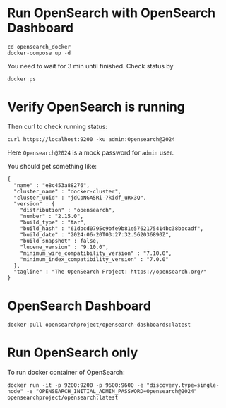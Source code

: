 
# Run OpenSearch with OpenSearch Dashboard

```
cd opensearch_docker
docker-compose up -d
```
You need to wait for 3 min until finished.
Check status by
```
docker ps
```


# Verify OpenSearch is running

Then curl to check running status:
```
curl https://localhost:9200 -ku admin:Opensearch@2024
```
Here `Opensearch@2024` is a mock password for `admin` user.

You should get something like:
```
{
  "name" : "e8c453a88276",
  "cluster_name" : "docker-cluster",
  "cluster_uuid" : "jdCpNGA5Ri-7kidf_uRx3Q",
  "version" : {
    "distribution" : "opensearch",
    "number" : "2.15.0",
    "build_type" : "tar",
    "build_hash" : "61dbcd0795c9bfe9b81e5762175414bc38bbcadf",
    "build_date" : "2024-06-20T03:27:32.562036890Z",
    "build_snapshot" : false,
    "lucene_version" : "9.10.0",
    "minimum_wire_compatibility_version" : "7.10.0",
    "minimum_index_compatibility_version" : "7.0.0"
  },
  "tagline" : "The OpenSearch Project: https://opensearch.org/"
}
```


# OpenSearch Dashboard

```
docker pull opensearchproject/opensearch-dashboards:latest
```

# Run OpenSearch only
To run docker container of OpenSearch:

```
docker run -it -p 9200:9200 -p 9600:9600 -e "discovery.type=single-node" -e "OPENSEARCH_INITIAL_ADMIN_PASSWORD=Opensearch@2024" opensearchproject/opensearch:latest
```